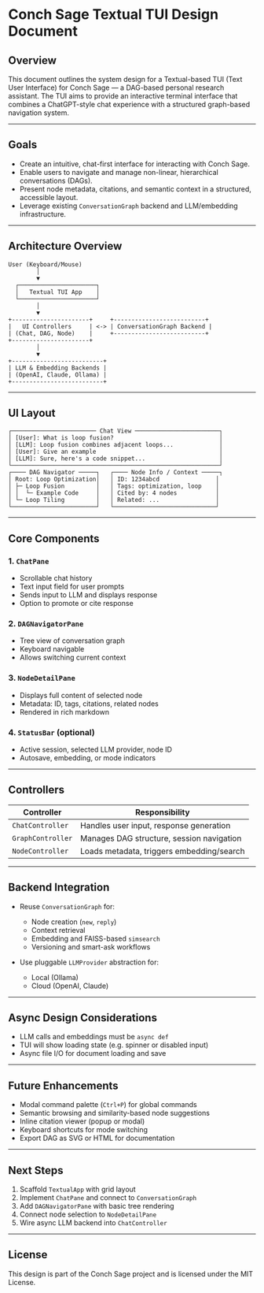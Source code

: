 # Conch Sage Textual TUI Design Document

## Overview

This document outlines the system design for a Textual-based TUI (Text User Interface) for Conch Sage — a DAG-based personal research assistant. The TUI aims to provide an interactive terminal interface that combines a ChatGPT-style chat experience with a structured graph-based navigation system.

---

## Goals

- Create an intuitive, chat-first interface for interacting with Conch Sage.
- Enable users to navigate and manage non-linear, hierarchical conversations (DAGs).
- Present node metadata, citations, and semantic context in a structured, accessible layout.
- Leverage existing `ConversationGraph` backend and LLM/embedding infrastructure.

---

## Architecture Overview

```
User (Keyboard/Mouse)
        │
        ▼
  ┌──────────────────────┐
  │   Textual TUI App    │
  └──────────────────────┘
        │
        ▼
+----------------------+     +--------------------------+
|   UI Controllers     | <-> | ConversationGraph Backend |
| (Chat, DAG, Node)    |     +--------------------------+
+----------------------+
        │
        ▼
+--------------------------+
| LLM & Embedding Backends |
| (OpenAI, Claude, Ollama) |
+--------------------------+
```

---

## UI Layout

```
┌──────────────────────── Chat View ────────────────────────┐
│ [User]: What is loop fusion?                              │
│ [LLM]: Loop fusion combines adjacent loops...             │
│ [User]: Give an example                                   │
│ [LLM]: Sure, here's a code snippet...                     │
└───────────────────────────────────────────────────────────┘
┌──── DAG Navigator ─────┐   ┌──── Node Info / Context ─────┐
│ Root: Loop Optimization│   │ ID: 1234abcd                │
│ ├─ Loop Fusion         │   │ Tags: optimization, loop    │
│ │  └─ Example Code     │   │ Cited by: 4 nodes           │
│ └─ Loop Tiling         │   │ Related: ...                │
└────────────────────────┘   └─────────────────────────────┘
```

---

## Core Components

### 1. `ChatPane`
- Scrollable chat history
- Text input field for user prompts
- Sends input to LLM and displays response
- Option to promote or cite response

### 2. `DAGNavigatorPane`
- Tree view of conversation graph
- Keyboard navigable
- Allows switching current context

### 3. `NodeDetailPane`
- Displays full content of selected node
- Metadata: ID, tags, citations, related nodes
- Rendered in rich markdown

### 4. `StatusBar` (optional)
- Active session, selected LLM provider, node ID
- Autosave, embedding, or mode indicators

---

## Controllers

| Controller         | Responsibility                              |
|--------------------|----------------------------------------------|
| `ChatController`   | Handles user input, response generation      |
| `GraphController`  | Manages DAG structure, session navigation    |
| `NodeController`   | Loads metadata, triggers embedding/search    |

---

## Backend Integration

- Reuse `ConversationGraph` for:
  - Node creation (`new`, `reply`)
  - Context retrieval
  - Embedding and FAISS-based `simsearch`
  - Versioning and smart-ask workflows

- Use pluggable `LLMProvider` abstraction for:
  - Local (Ollama)
  - Cloud (OpenAI, Claude)

---

## Async Design Considerations

- LLM calls and embeddings must be `async def`
- TUI will show loading state (e.g. spinner or disabled input)
- Async file I/O for document loading and save

---

## Future Enhancements

- Modal command palette (`Ctrl+P`) for global commands
- Semantic browsing and similarity-based node suggestions
- Inline citation viewer (popup or modal)
- Keyboard shortcuts for mode switching
- Export DAG as SVG or HTML for documentation

---

## Next Steps

1. Scaffold `TextualApp` with grid layout
2. Implement `ChatPane` and connect to `ConversationGraph`
3. Add `DAGNavigatorPane` with basic tree rendering
4. Connect node selection to `NodeDetailPane`
5. Wire async LLM backend into `ChatController`

---

## License

This design is part of the Conch Sage project and is licensed under the MIT License.